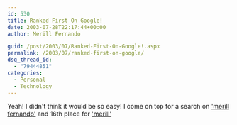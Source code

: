 ```yaml
---
id: 530
title: Ranked First On Google!
date: 2003-07-28T22:17:44+00:00
author: Merill Fernando

guid: /post/2003/07/Ranked-First-On-Google!.aspx
permalink: /2003/07/ranked-first-on-google/
dsq_thread_id:
  - "79444851"
categories:
  - Personal
  - Technology
---
```

<body xmlns="http://www.w3.org/1999/xhtml">
    <p>
        Yeah! I didn't think it would be so easy! I come on top for a search on <a href="http://www.google.com/search?sourceid=navclient&amp;ie=UTF-8&amp;oe=UTF-8&amp;q=merill+fernando">'merill
        fernando'</a> and 16th place for <a href="http://www.google.com/search?num=100&amp;hl=en&amp;lr=&amp;ie=UTF-8&amp;oe=UTF-8&amp;safe=off&amp;q=merill">'merill'</a>
    </p>
</body>